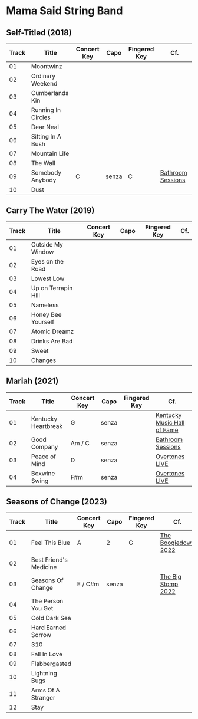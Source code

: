 # Mama Said String Band
## Self-Titled (2018)
| Track | Title | Concert Key | Capo | Fingered Key | Cf. |
| --- | --- | --- | --- | --- | --- |
| 01 | Moontwinz | | | | |
| 02 | Ordinary Weekend | | | | |
| 03 | Cumberlands Kin | | | | |
| 04 | Running In Circles | | | | |
| 05 | Dear Neal | | | | |
| 06 | Sitting In A Bush | | | | |
| 07 | Mountain Life | | | | |
| 08 | The Wall | | | | |
| 09 | Somebody Anybody | C | senza | C | [Bathroom Sessions](https://www.youtube.com/watch?v=X5FVCec5Jc8) |
| 10 | Dust | | | | |

## Carry The Water (2019)
| Track | Title | Concert Key | Capo | Fingered Key | Cf. |
| --- | --- | --- | --- | --- | --- |
| 01 | Outside My Window |  |  |  |  |
| 02 | Eyes on the Road |  |  |  |  |
| 03 | Lowest Low |  |  |  |  |
| 04 | Up on Terrapin Hill |  |  |  |  |
| 05 | Nameless |  |  |  |  |
| 06 | Honey Bee Yourself |  |  |  |  |
| 07 | Atomic Dreamz |  |  |  |  |
| 08 | Drinks Are Bad |  |  |  |  |
| 09 | Sweet |  |  |  |  |
| 10 | Changes |  |  |  |  |

## Mariah (2021)
| Track | Title | Concert Key | Capo | Fingered Key | Cf. |
| --- | --- | --- | --- | --- | --- |
| 01 | Kentucky Heartbreak | G | senza |  | [Kentucky Music Hall of Fame](https://www.youtube.com/watch?v=zBBNXiwILyM) |
| 02 | Good Company | Am / C | senza |  | [Bathroom Sessions](https://www.youtube.com/watch?v=nG1v1APGR0Y) |
| 03 | Peace of Mind | D | senza |  | [Overtones LIVE](https://www.youtube.com/watch?v=--rrUmy3__k) |
| 04 | Boxwine Swing | F#m | senza |  | [Overtones LIVE](https://www.youtube.com/watch?v=f1YTQgHs5NU) |

## Seasons of Change (2023)
| Track | Title | Concert Key | Capo | Fingered Key | Cf. |
| --- | --- | --- | --- | --- | --- |
| 01 | Feel This Blue | A | 2 | G | [The Boogiedown 2022](https://www.youtube.com/watch?v=BOQ7bYgzM24) |
| 02 | Best Friend's Medicine |  |  |  |  |
| 03 | Seasons Of Change | E / C#m | senza |  | [The Big Stomp 2022](https://www.youtube.com/watch?v=NGMYoMtF3q0&t=155s) |
| 04 | The Person You Get |  |  |  |  |
| 05 | Cold Dark Sea |  |  |  |  |
| 06 | Hard Earned Sorrow |  |  |  |  |
| 07 | 310 |  |  |  |  |
| 08 | Fall In Love |  |  |  |  |
| 09 | Flabbergasted |  |  |  |  |
| 10 | Lightning Bugs |  |  |  |  |
| 11 | Arms Of A Stranger |  |  |  |  |
| 12 | Stay |  |  |  |  |


